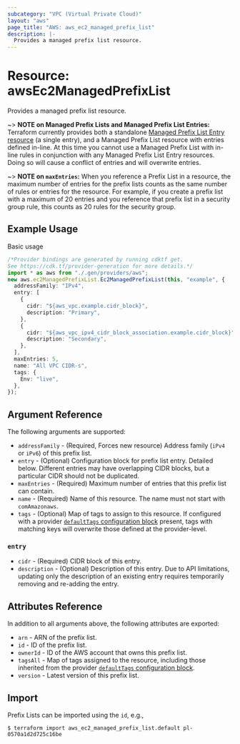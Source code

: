```yaml
---
subcategory: "VPC (Virtual Private Cloud)"
layout: "aws"
page_title: "AWS: aws_ec2_managed_prefix_list"
description: |-
  Provides a managed prefix list resource.
---
```


# Resource: awsEc2ManagedPrefixList

Provides a managed prefix list resource.

\~> **NOTE on Managed Prefix Lists and Managed Prefix List Entries:** Terraform
currently provides both a standalone [Managed Prefix List Entry resource](ec2_managed_prefix_list_entry.html) (a single entry),
and a Managed Prefix List resource with entries defined in-line. At this time you
cannot use a Managed Prefix List with in-line rules in conjunction with any Managed
Prefix List Entry resources. Doing so will cause a conflict of entries and will overwrite entries.

\~> **NOTE on `maxEntries`:** When you reference a Prefix List in a resource,
the maximum number of entries for the prefix lists counts as the same number of rules
or entries for the resource. For example, if you create a prefix list with a maximum
of 20 entries and you reference that prefix list in a security group rule, this counts
as 20 rules for the security group.

## Example Usage

Basic usage

```typescript
/*Provider bindings are generated by running cdktf get.
See https://cdk.tf/provider-generation for more details.*/
import * as aws from "./.gen/providers/aws";
new aws.ec2ManagedPrefixList.Ec2ManagedPrefixList(this, "example", {
  addressFamily: "IPv4",
  entry: [
    {
      cidr: "${aws_vpc.example.cidr_block}",
      description: "Primary",
    },
    {
      cidr: "${aws_vpc_ipv4_cidr_block_association.example.cidr_block}",
      description: "Secondary",
    },
  ],
  maxEntries: 5,
  name: "All VPC CIDR-s",
  tags: {
    Env: "live",
  },
});

```

## Argument Reference

The following arguments are supported:

* `addressFamily` - (Required, Forces new resource) Address family (`iPv4` or `iPv6`) of this prefix list.
* `entry` - (Optional) Configuration block for prefix list entry. Detailed below. Different entries may have overlapping CIDR blocks, but a particular CIDR should not be duplicated.
* `maxEntries` - (Required) Maximum number of entries that this prefix list can contain.
* `name` - (Required) Name of this resource. The name must not start with `comAmazonaws`.
* `tags` - (Optional) Map of tags to assign to this resource. If configured with a provider [`defaultTags` configuration block](https://registry.terraform.io/providers/hashicorp/aws/latest/docs#default_tags-configuration-block) present, tags with matching keys will overwrite those defined at the provider-level.

### `entry`

* `cidr` - (Required) CIDR block of this entry.
* `description` - (Optional) Description of this entry. Due to API limitations, updating only the description of an existing entry requires temporarily removing and re-adding the entry.

## Attributes Reference

In addition to all arguments above, the following attributes are exported:

* `arn` - ARN of the prefix list.
* `id` - ID of the prefix list.
* `ownerId` - ID of the AWS account that owns this prefix list.
* `tagsAll` - Map of tags assigned to the resource, including those inherited from the provider [`defaultTags` configuration block](https://registry.terraform.io/providers/hashicorp/aws/latest/docs#default_tags-configuration-block).
* `version` - Latest version of this prefix list.

## Import

Prefix Lists can be imported using the `id`, e.g.,

```console
$ terraform import aws_ec2_managed_prefix_list.default pl-0570a1d2d725c16be
```
